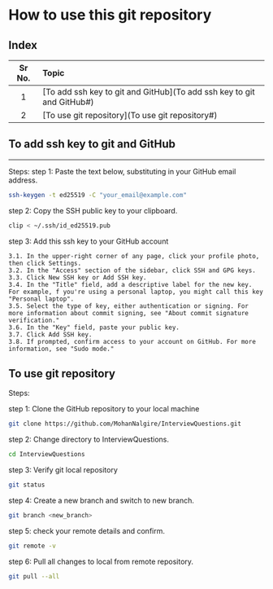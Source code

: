 # How to use this git repository #

## Index ##

|Sr No. | Topic|
| :---: | :--- |
|1      | [To add ssh key to git and GitHub](To add ssh key to git and GitHub#) |
|2      | [To use git repository](To use git repository#) |

## To add ssh key to git and GitHub ##

----
Steps:
step 1: Paste the text below, substituting in your GitHub email address.

```bash
ssh-keygen -t ed25519 -C "your_email@example.com"
```

step 2: Copy the SSH public key to your clipboard.

```bash
clip < ~/.ssh/id_ed25519.pub
```

step 3: Add this ssh key to your GitHub account

    3.1. In the upper-right corner of any page, click your profile photo, then click Settings.  
    3.2. In the "Access" section of the sidebar, click SSH and GPG keys.  
    3.3. Click New SSH key or Add SSH key.
    3.4. In the "Title" field, add a descriptive label for the new key. For example, f you're using a personal laptop, you might call this key "Personal laptop".
    3.5. Select the type of key, either authentication or signing. For more information about commit signing, see "About commit signature verification."
    3.6. In the "Key" field, paste your public key.
    3.7. Click Add SSH key.
    3.8. If prompted, confirm access to your account on GitHub. For more information, see "Sudo mode."

## To use git repository ##

Steps:

step 1: Clone the GitHub repository to your local machine

```bash
git clone https://github.com/MohanNalgire/InterviewQuestions.git
```

step 2: Change directory to InterviewQuestions.

```bash
cd InterviewQuestions
```

step 3: Verify git local repository

```bash
git status
```

step 4: Create a new branch and switch to new branch.

```bash
git branch <new_branch>
```

step 5: check your remote details and confirm.

```bash
git remote -v
```

step 6: Pull all changes to local from remote repository.

```bash
git pull --all
```
